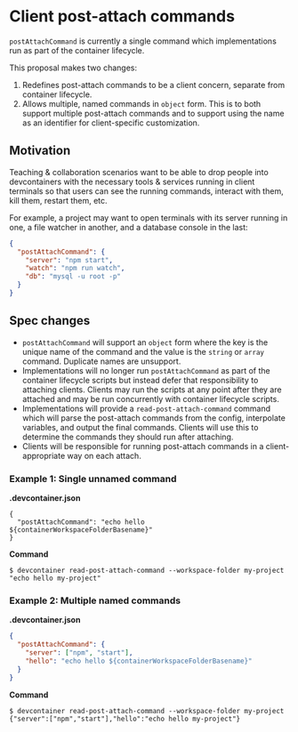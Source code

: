 # Client post-attach commands

`postAttachCommand` is currently a single command which implementations run as part of the container lifecycle.

This proposal makes two changes:
1. Redefines post-attach commands to be a client concern, separate from container lifecycle.
2. Allows multiple, named commands in `object` form. This is to both support multiple post-attach commands and to support using the name as an identifier for client-specific customization.

## Motivation

Teaching & collaboration scenarios want to be able to drop people into devcontainers with the necessary tools & services running in client terminals so that users can see the running commands, interact with them, kill them, restart them, etc.

For example, a project may want to open terminals with its server running in one, a file watcher in another, and a database console in the last:

```json
{
  "postAttachCommand": {
    "server": "npm start",
    "watch": "npm run watch",
    "db": "mysql -u root -p"
  }
}
```

## Spec changes

- `postAttachCommand` will support an `object` form where the key is the unique name of the command and the value is the `string` or `array` command. Duplicate names are unsupport.
- Implementations will no longer run `postAttachCommand` as part of the container lifecycle scripts but instead defer that responsibility to attaching clients. Clients may run the scripts at any point after they are attached and may be run concurrently with container lifecycle scripts.
- Implementations will provide a `read-post-attach-command` command which will parse the post-attach commands from the config, interpolate variables, and output the final commands. Clients will use this to determine the commands they should run after attaching.
- Clients will be responsible for running post-attach commands in a client-appropriate way on each attach.

### Example 1: Single unnamed command

**.devcontainer.json**
```jsonc
{
  "postAttachCommand": "echo hello ${containerWorkspaceFolderBasename}"
}
```

**Command**
```
$ devcontainer read-post-attach-command --workspace-folder my-project
"echo hello my-project"
```

### Example 2: Multiple named commands

**.devcontainer.json**
```json
{
  "postAttachCommand": {
    "server": ["npm", "start"],
    "hello": "echo hello ${containerWorkspaceFolderBasename}"
  }
}
```

**Command**
```
$ devcontainer read-post-attach-command --workspace-folder my-project
{"server":["npm","start"],"hello":"echo hello my-project"}
```
